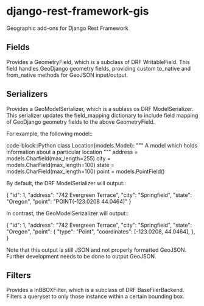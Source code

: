 django-rest-framework-gis
=========================

Geographic add-ons for Django Rest Framework

Fields
------

Provides a GeometryField, which is a subclass of DRF WritableField. 
This field handles GeoDjango geometry fields, providing custom to_native 
and from_native methods for GeoJSON input/output.

Serializers
-----------

Provides a GeoModelSerializer, which is a sublass os DRF ModelSerializer.
This serializer updates the field_mapping dictionary to include
field mapping of GeoDjango geometry fields to the above GeometryField.

For example, the following model::

code-block::Python
class Location(models.Model):
    """
    A model which holds information about a particular location
   """
   address = models.Charfield(max_length=255)
   city = models.CharField(max_length=100)
   state = models.CharField(max_length=100)
   point = models.PointField()

By default, the DRF ModelSerializer will output::

{
     "id": 1, 
     "address": "742 Evergreen Terrace", 
      "city":  "Springfield", 
      "state": "Oregon",
      "point": "POINT(-123.0208 44.0464)" 
}

In contrast, the GeoModelSerizalizer will output::

{
     "id": 1, 
     "address": "742 Evergreen Terrace", 
      "city":  "Springfield", 
      "state": "Oregon",
      "point": {
            "type": "Point",
            "coordinates": [-123.0208, 44.0464],
       },
}

Note that this output is still JSON and not properly formatted GeoJSON.
Further development needs to be done to output GeoJSON. 


Filters
-------

Provides a InBBOXFilter, which is a subclass of DRF BaseFilerBackend.
Filters a queryset to only those instance within a certain bounding box.

